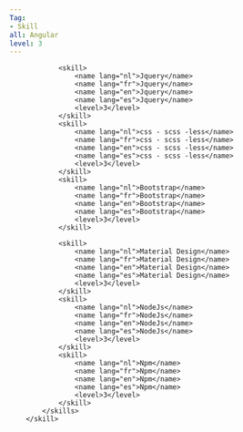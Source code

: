 ```yaml
---
Tag: 
- Skill
all: Angular 
level: 3
---
```

				<skill>
					<name lang="nl">Jquery</name>
					<name lang="fr">Jquery</name>
					<name lang="en">Jquery</name>
					<name lang="es">Jquery</name>
					<level>3</level>
				</skill>
				<skill>
					<name lang="nl">css - scss -less</name>
					<name lang="fr">css - scss -less</name>
					<name lang="en">css - scss -less</name>
					<name lang="es">css - scss -less</name>
					<level>3</level>
				</skill>
				<skill>
					<name lang="nl">Bootstrap</name>
					<name lang="fr">Bootstrap</name>
					<name lang="en">Bootstrap</name>
					<name lang="es">Bootstrap</name>
					<level>3</level>
				</skill>

				<skill>
					<name lang="nl">Material Design</name>
					<name lang="fr">Material Design</name>
					<name lang="en">Material Design</name>
					<name lang="es">Material Design</name>
					<level>3</level>
				</skill>
				<skill>
					<name lang="nl">NodeJs</name>
					<name lang="fr">NodeJs</name>
					<name lang="en">NodeJs</name>
					<name lang="es">NodeJs</name>
					<level>3</level>
				</skill>
				<skill>
					<name lang="nl">Npm</name>
					<name lang="fr">Npm</name>
					<name lang="en">Npm</name>
					<name lang="es">Npm</name>
					<level>3</level>
				</skill>
			</skills>
		</skill>
